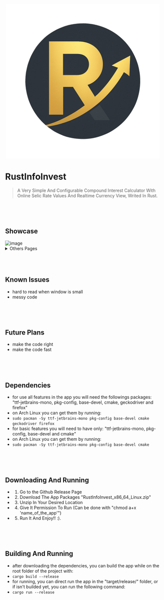 
<p align="center">
  <img width="500" alt="RustInfoInvest Logo" src="assets/icon/RustInfoInvest_LOGO_WITHOUT_BG.png">
</p>

# RustInfoInvest
> A Very Simple And Configurable Compound Interest Calculator With Online Selic Rate Values And Realtime Currency View, Writed In Rust. 

<br/>
<br/>
<br/>

## **Showcase**
<img width="1920" height="1080" alt="image" src="https://github.com/user-attachments/assets/40825d0d-c4be-461c-8f21-4e5168540b8c" />
<details> <summary>Others Pages</summary>

- Realtime Currency Page
<img width="1920" height="1080" alt="image" src="https://github.com/user-attachments/assets/cdc837dc-6566-4ad2-a81c-cc36c9c4bf3e" />

- Investment Wallet Page
<img width="1920" height="1080" alt="image" src="https://github.com/user-attachments/assets/426737c6-ef7a-45d8-a563-4b040589b169" />

- Selic Historic Page
<img width="1920" height="1080" alt="image" src="https://github.com/user-attachments/assets/e271d895-0ac6-41a2-8720-feb6eca3634f" />
</details>

<br/>
<br/>
<br/>

## **Known Issues**
- hard to read when window is small
- messy code

<br/>
<br/>
<br/>

## **Future Plans**
- make the code right
- make the code fast

<br/>
<br/>
<br/>

## **Dependencies**
- for use all features in the app you will need the followings packages: "ttf-jetbrains-mono, pkg-config, base-devel, cmake, geckodriver and firefox"
- on Arch Linux you can get them by running: 
- ```sudo pacman -Sy ttf-jetbrains-mono pkg-config base-devel cmake geckodriver firefox```
- for basic features you will need to have only: "ttf-jetbrains-mono, pkg-config, base-devel and cmake"
- on Arch Linux you can get them by running:
- ```sudo pacman -Sy ttf-jetbrains-mono pkg-config base-devel cmake```

<br/>
<br/>
<br/>

## **Downloading And Running**
- 1. Go to the Github Release Page
- 2. Download The App Packages "RustInfoInvest_x86_64_Linux.zip"
- 3. Unzip In Your Desired Location
- 4. Give It Permission To Run (Can be done with "chmod a+x 'name_of_the_app'")
- 5. Run It And Enjoy!! :).

<br/>
<br/>
<br/>

## **Building And Running**
- after downloading the dependencies, you can build the app while on the root folder of the project with:
- ```cargo build --release```
- for running, you can direct run the app in the "target/release/" folder, or if isn't builded yet, you can run the following command:
- ```cargo run --release```
